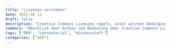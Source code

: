 ```yaml
---
title: "Lizenzen verstehen"
date: 2025-06-12
draft: false
description: "Creative Commons Lizenzen regeln, unter welchen Bedingungen Werke genutzt, geteilt und weiterverarbeitet werden dürfen."
summary: "Überblick über Aufbau und Bedeutung über Creative Commons Lizenzen."
tags: ["OER", "Lehrmaterial", "Wissenschaft"]
categories: [“OER"]
---
```

